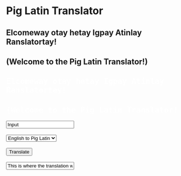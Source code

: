 # Pig Latin Translator
## Elcomeway otay hetay Igpay Atinlay Ranslatortay!
## (Welcome to the Pig Latin Translator!)
<html>
    <head>
        <meta charset="utf-8">
        <title>Pig Latin Translator</title>
        <style>
            #h2{
                color: white;
                width: 100%;
                font-family: monospace;
            #input{
                color: black;
                width: 100%;
                font-family: monospace;
                color: white;
                font-size: 20px;
                background: darkgreen;
            }
            #selection{
                color: white;
                font-family: monospace;
                font-size: 17px;
                background: darkgreen;
            }
            #translate{
                font-family: monospace;
                font-size: 17px;
                color: white;
                background: darkgreen;
            }
            #output{
                color: white;
                width: 100%;
                font-family: monospace;
                font-size: 20px;
                background: darkgreen;
            }
            body{
                background: darkblue;
            }
        </style>
    </head>
    <body>
        <h2 id="h2">Elcomeway otay hetay Igpay Atinlay Ranslatortay!</h2>
        <h2 id="h2">(Welcome to the Pig Latin Translator!</h2>
        <input id="input" type="text" value="Input">
        <br>
        <br>
        <select id="selection">
                    <option value="en-pglt" id="en-pglt">English to Pig Latin</option>
                    <option value="pglt-en" id="pglt-en">Pig Latin to English</option>
                </select>
        <br>
        <br>
        <button id="translate" type="button">Translate</button>
        <br>
        <br>
        <input id="output" type="text" value="This is where the translation will go" readonly>
        <script>
            var checkCap = function(t){
                var caps = "ABCDEFGHIJKLMNOPQRSTUVWXYZ";
                var lower = "abcdefghijklmnopqrstuvwxyz";
                for (var i = 0;i < caps.length;i++){
                    if (t === caps.substring(i,i+1)){
                        return(true);
                    }
                }
                for (var i = 0;i < lower.length;i++){
                    if (t === lower.substring(i,i+1)){
                        return(false);
                    }
                }
                return(undefined);
            };
            var makePigWordUpper = function(word,pos){
                var cap = checkCap(word.substring(pos,pos+1));
                if (cap){
                    var first = word.substring(0,1);
                    var second = word.substring(1,pos);
                    var third = word.substring(pos,pos+1);
                    var fourth = word.substring(pos+1,word.length);
                    first = first.toUpperCase();
                    third = third.toLowerCase();
                    var newWord = first+second+third+fourth;
                    return(newWord);
                }
                if (!cap){
                    return(word);
                }
            };
            var engToPglt = function(text){
                var words = [];
                var lastWordSep = 0;
                text = " " + text;
                text += " ";
                for (var i = 1;i <= text.length;i++){
                    if (text.substring(i,i+1) === " "){
                        words.push(text.substring(lastWordSep,i));
                        lastWordSep = i;
                    }
                }
                for (var i = 0;i < words.length;i++){
                    words[i] = words[i].substring(2,words[i].length)+words[i].substring(1,2)+"ay";
                    words[i] = makePigWordUpper(words[i],words[i].length-3);
                }
                return(words.join(" "));
            };
            var pgltToEng = function(text){
                var words = [];
                var lastWordSep = 0;
                text = " " + text;
                text += " ";
                for (var i = 1;i <= text.length;i++){
                    if (text.substring(i,i+1) === " "){
                        words.push(text.substring(lastWordSep,i));
                        lastWordSep = i;
                    }
                }
                for (var i = 0;i < words.length;i++){
                    if (words[i].substring(words[i].length-2,words[i].length) !== "ay"){
                        alert("This is not Pig Latin. It needs to be real Pig Latin for it to work");
                    }
                }
                for (var i = 0;i < words.length;i++){
                    words[i] = words[i].substring(words[i].length-3,words[i].length-2)+words[i].substring(1,words[i].length-3);
                    words[i] = makePigWordUpper(words[i],1);
                }
                return(words.join(" "));
            };
            var translate = document.getElementById("translate");
            var whenClicked = function(){
                var selection = document.getElementById("selection").value;
                var input = document.getElementById("input").value;
                var output = "";
                if (selection === "en-pglt"){
                    output = engToPglt(input);
                    output = makePigWordUpper(output,output.length-3);
                }
                if (selection === "pglt-en"){
                    output = pgltToEng(input);
                    output = makePigWordUpper(output,1);
                }
                document.getElementById("output").value = output;
            };
            var selection = document.getElementById("selection").value;
            translate.addEventListener("click", whenClicked);
        </script>
    </body>
</html>
